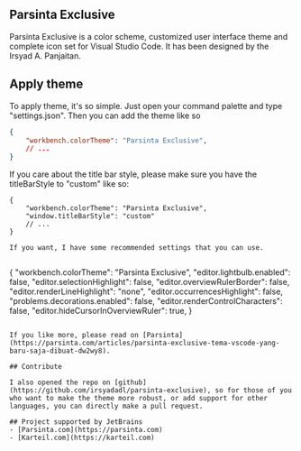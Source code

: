 ## Parsinta Exclusive
Parsinta Exclusive is a color scheme, customized user interface theme and complete icon set for Visual Studio Code. It has been designed by the Irsyad A. Panjaitan.

## Apply theme

To apply theme, it's so simple. Just open your command palette and type "settings.json". Then you can add the theme like so

```json
{
    "workbench.colorTheme": "Parsinta Exclusive",
    // ...
}
```

If you care about the title bar style, please make sure you have the titleBarStyle to "custom" like so:
```
{
    "workbench.colorTheme": "Parsinta Exclusive",
    "window.titleBarStyle": "custom"
    // ...
}

If you want, I have some recommended settings that you can use.


```
{
    "workbench.colorTheme": "Parsinta Exclusive",
    "editor.lightbulb.enabled": false,
    "editor.selectionHighlight": false,
    "editor.overviewRulerBorder": false,
    "editor.renderLineHighlight": "none",
    "editor.occurrencesHighlight": false,
    "problems.decorations.enabled": false,
    "editor.renderControlCharacters": false,
    "editor.hideCursorInOverviewRuler": true,
}
```

If you like more, please read on [Parsinta](https://parsinta.com/articles/parsinta-exclusive-tema-vscode-yang-baru-saja-dibuat-dw2wy8).

## Contribute

I also opened the repo on [github](https://github.com/irsyadadl/parsinta-exclusive), so for those of you who want to make the theme more robust, or add support for other languages, you can directly make a pull request.

## Project supported by JetBrains
- [Parsinta.com](https://parsinta.com)
- [Karteil.com](https://karteil.com)
